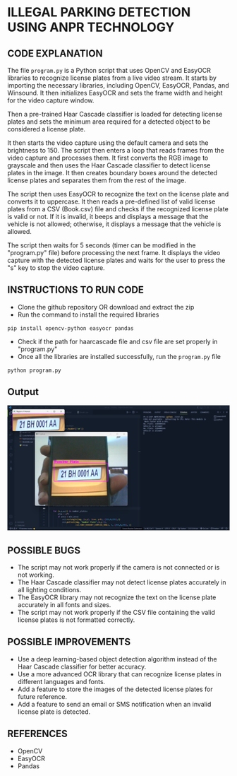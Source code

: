 # ILLEGAL PARKING DETECTION USING ANPR TECHNOLOGY

## CODE EXPLANATION

The file `program.py` is a Python script that uses OpenCV and EasyOCR libraries to recognize license plates from a live video stream. 
It starts by importing the necessary libraries, including OpenCV, EasyOCR, Pandas, and Winsound. It then initializes 
EasyOCR and sets the frame width and height for the video capture window.

Then a pre-trained Haar Cascade classifier is loaded for detecting license plates and sets the minimum area 
required for a detected object to be considered a license plate. 

It then starts the video capture using the default camera and sets the brightness to 150.
The script then enters a loop that reads frames from the video capture and processes them. It first converts the RGB 
image to grayscale and then uses the Haar Cascade classifier to detect license plates in the image. It then creates 
boundary boxes around the detected license plates and separates them from the rest of the image.

The script then uses EasyOCR to recognize the text on the license plate and converts it to uppercase. It then reads a 
pre-defined list of valid license plates from a CSV (Book.csv) file and checks if the recognized license plate is valid or not. 
If it is invalid, it beeps and displays a message that the vehicle is not allowed; otherwise, it displays a message that the 
vehicle is allowed.

The script then waits for 5 seconds (timer can be modified in the "program.py" file) before processing the next frame. It displays the video capture with the detected license plates and waits for the user to press the "s" key to stop the video capture.

## INSTRUCTIONS TO RUN CODE
- Clone the github repository OR download and extract the zip
- Run the command to install the required libraries
```
pip install opencv-python easyocr pandas
```
- Check if the path for haarcascade file and csv file are set properly in "program.py"
- Once all the libraries are installed successfully, run the `program.py` file 
```
python program.py
```
## Output
<p align="center">
  <img src="Output.png">
</p>

## POSSIBLE BUGS

- The script may not work properly if the camera is not connected or is not working.
- The Haar Cascade classifier may not detect license plates accurately in all lighting conditions.
- The EasyOCR library may not recognize the text on the license plate accurately in all fonts and sizes.
- The script may not work properly if the CSV file containing the valid license plates is not formatted correctly.

## POSSIBLE IMPROVEMENTS

- Use a deep learning-based object detection algorithm instead of the Haar Cascade classifier for better accuracy.
- Use a more advanced OCR library that can recognize license plates in different languages and fonts.
- Add a feature to store the images of the detected license plates for future reference.
- Add a feature to send an email or SMS notification when an invalid license plate is detected.

## REFERENCES

- OpenCV
- EasyOCR
- Pandas
